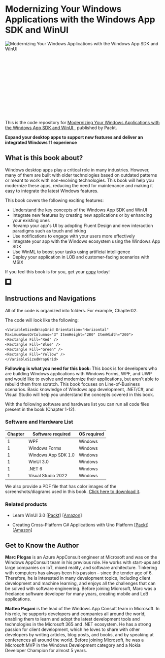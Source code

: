 # Modernizing Your Windows Applications with the Windows App SDK and WinUI 

<a href="https://www.packtpub.com/product/modernizing-your-windows-applications-with-the-windows-app-sdk-and-winui/9781803235660?utm_source=github&utm_medium=repository&utm_campaign="><img src="https://static.packt-cdn.com/products/9781803235660/cover/smaller" alt="Modernizing Your Windows Applications with the Windows App SDK and WinUI " height="256px" align="right"></a>

This is the code repository for [Modernizing Your Windows Applications with the Windows App SDK and WinUI ](https://www.packtpub.com/product/modernizing-your-windows-applications-with-the-windows-app-sdk-and-winui/9781803235660?utm_source=github&utm_medium=repository&utm_campaign=), published by Packt.

**Expand your desktop apps to support new features and deliver an integrated Windows 11 experience**

## What is this book about?
Windows desktop apps play a critical role in many industries. However, many of them are built with older technologies based on outdated patterns or meant to work with non-evolving technologies. This book will help you modernize these apps, reducing the need for maintenance and making it easy to integrate the latest Windows features.

This book covers the following exciting features:

* Understand the key concepts of the Windows App SDK and WinUI
* Integrate new features by creating new applications or by enhancing your existing ones
* Revamp your app's UI by adopting Fluent Design and new interaction paradigms such as touch and inking
* Use notifications to engage with your users more effectively
* Integrate your app with the Windows ecosystem using the Windows App SDK
* Use WinML to boost your tasks using artificial intelligence
* Deploy your application in LOB and customer-facing scenarios with MSIX


If you feel this book is for you, get your [copy](https://www.amazon.com/dp/1803235667) today!

<a href="https://www.packtpub.com/?utm_source=github&utm_medium=banner&utm_campaign=GitHubBanner"><img src="https://raw.githubusercontent.com/PacktPublishing/GitHub/master/GitHub.png" 
alt="https://www.packtpub.com/" border="5" /></a>

## Instructions and Navigations
All of the code is organized into folders. For example, Chapter02.

The code will look like the following:
```
<VariableSizedWrapGrid Orientation="Horizontal"
MaximumRowsOrColumns="3" ItemHeight="200" ItemWidth="200">
<Rectangle Fill="Red" />
<Rectangle Fill="Blue" />
<Rectangle Fill="Green" />
<Rectangle Fill="Yellow" />
</VariableSizedWrapGrid>
```

**Following is what you need for this book:**
This book is for developers who are building Windows applications with Windows Forms, WPF, and UWP and would like to evolve and modernize their applications, but aren't able to rebuild them from scratch. This book focuses on Line-of-Business scenarios. Basic knowledge of Windows app development, .NET/C#, and Visual Studio will help you understand the concepts covered in this book.

With the following software and hardware list you can run all code files present in the book (Chapter 1-12).
### Software and Hardware List
| Chapter | Software required | OS required |
| -------- | ------------------------------------ | ----------------------------------- |
| 1 | WPF | Windows |
| 1 | Windows Forms | Windows |
| 1 | Windows App SDK 1.0 | Windows |
| 1 | WinUI 3.0 | Windows |
| 1 | .NET 6 | Windows |
| 1 | Visual Studio 2022 | Windows |


We also provide a PDF file that has color images of the screenshots/diagrams used in this book. [Click here to download it]( https://static.packt-cdn.com/downloads/9781803235660_ColorImages.pdf).

### Related products
* Learn WinUI 3.0  [[Packt]](https://www.packtpub.com/product/learn-winui-3-0/9781800208667?utm_source=github&utm_medium=repository&utm_campaign=) [[Amazon]](https://www.amazon.com/dp/1800208669)

* Creating Cross-Platform C# Applications with Uno Platform  [[Packt]](https://www.packtpub.com/product/creating-cross-platform-c-applications-with-uno-platform/9781801078498?utm_source=github&utm_medium=repository&utm_campaign=) [[Amazon]](https://www.amazon.com/dp/1801078491)



## Get to Know the Author
**Marc Plogas**
is an Azure AppConsult engineer at Microsoft and was on the Windows AppConsult team in his previous role. He works with start-ups and large companies on IoT, mixed reality, and software architecture. Tinkering with computers has always been his passion – since the tender age of 6. Therefore, he is interested in many development topics, including client development and machine learning, and enjoys all the challenges that can be solved with software engineering. Before joining Microsoft, Marc was a freelance software developer for many years, creating mobile and LoB applications.

**Matteo Pagani**
 is the lead of the Windows App Consult team in Microsoft. In his role, he supports developers and companies all around the world, enabling them to learn and adopt the latest development tools and technologies in the Microsoft 365 and .NET ecosystem. He has a strong passion for client development, which he loves to share with other developers by writing articles, blog posts, and books, and by speaking at conferences all around the world. Before joining Microsoft, he was a Microsoft MVP in the Windows Development category and a Nokia Developer Champion for almost 5 years.




